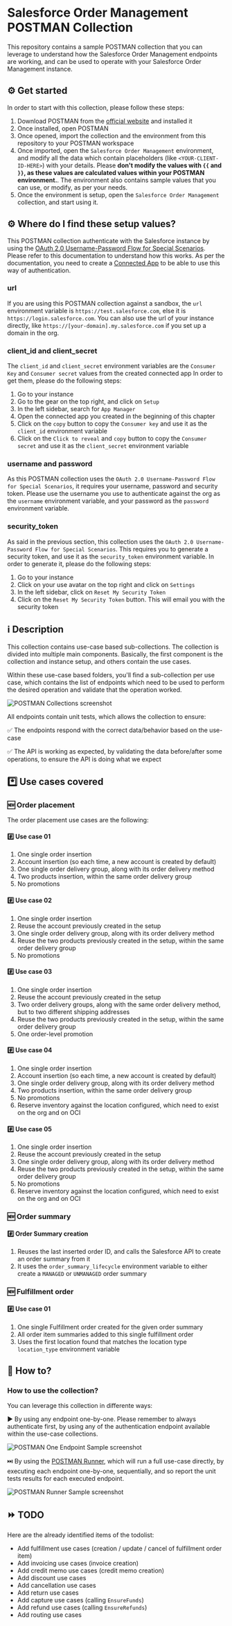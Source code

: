 # Salesforce Order Management POSTMAN Collection

This repository contains a sample POSTMAN collection that you can leverage to understand how the Salesforce Order Management endpoints are working, and can be used to operate with your Salesforce Order Management instance.

## :gear: Get started

In order to start with this collection, please follow these steps:

1. Download POSTMAN from the [official website](https://www.postman.com/downloads/) and installed it
2. Once installed, open POSTMAN
3. Once opened, import the collection and the environment from this repository to your POSTMAN workspace
4. Once imported, open the `Salesforce Order Management` environment, and modify all the data which contain placeholders (like `<YOUR-CLIENT-ID-HERE>`) with your details. Please **don't modify the values with `{{` and `}}`, as these values are calculated values within your POSTMAN environment.**. The environment also contains sample values that you can use, or modify, as per your needs.
5. Once the environment is setup, open the `Salesforce Order Management` collection, and start using it.

## :gear: Where do I find these setup values?

This POSTMAN collection authenticate with the Salesforce instance by using the [OAuth 2.0 Username-Password Flow for Special Scenarios](https://help.salesforce.com/s/articleView?id=sf.remoteaccess_oauth_username_password_flow.htm&type=5). Please refer to this documentation to understand how this works.
As per the documentation, you need to create a [Connected App](https://developer.salesforce.com/docs/atlas.en-us.api_rest.meta/api_rest/intro_oauth_and_connected_apps.htm) to be able to use this way of authentication.

### url

If you are using this POSTMAN collection against a sandbox, the `url` environment variable is `https://test.salesforce.com`, else it is `https://login.salesforce.com`. You can also use the url of your instance directly, like `https://[your-domain].my.salesforce.com` if you set up a domain in the org.

### client_id and client_secret

The `client_id` and `client_secret` environment variables are the `Consumer Key` and `Consumer secret` values from the created connected app
In order to get them, please do the following steps:
1. Go to your instance
2. Go to the gear on the top right, and click on `Setup`
3. In the left sidebar, search for `App Manager`
4. Open the connected app you created in the beginning of this chapter
5. Click on the `copy` button to copy the `Consumer key` and use it as the `client_id` environment variable
5. Click on the `Click to reveal` and `copy` button to copy the `Consumer secret` and use it as the `client_secret` environment variable

### username and password

As this POSTMAN collection uses the `OAuth 2.0 Username-Password Flow for Special Scenarios`, it requires your username, password and security token.
Please use the username you use to authenticate against the org as the `username` environment variable, and your password as the `password` environment variable.

### security_token

As said in the previous section, this collection uses the `OAuth 2.0 Username-Password Flow for Special Scenarios`. This requires you to generate a security token, and use it as the `security_token` environment variable.
In order to generate it, please do the following steps:
1. Go to your instance
2. Click on your use avatar on the top right and click on `Settings`
3. In the left sidebar, click on `Reset My Security Token`
4. Click on the `Reset My Security Token` button. This will email you with the security token

## :information_source: Description

This collection contains use-case based sub-collections. The collection is divided into multiple main components. Basically, the first component is the collection and instance setup, and others contain the use cases.

Within these use-case based folders, you'll find a sub-collection per use case, which contains the list of endpoints which need to be used to perform the desired operation and validate that the operation worked.

![POSTMAN Collections screenshot](imgs/POSTMAN-Collection-Overview.png "POSTMAN Collections screenshot")

All endpoints contain unit tests, which allows the collection to ensure:

:white_check_mark: The endpoints respond with the correct data/behavior based on the use-case

:white_check_mark: The API is working as expected, by validating the data before/after some operations, to ensure the API is doing what we expect

## :asterisk: Use cases covered

### :new: Order placement

The order placement use cases are the following:

#### :hash: Use case 01

1. One single order insertion
2. Account insertion (so each time, a new account is created by default)
3. One single order delivery group, along with its order delivery method
4. Two products insertion, within the same order delivery group
5. No promotions

#### :hash: Use case 02

1. One single order insertion
2. Reuse the account previously created in the setup
3. One single order delivery group, along with its order delivery method
4. Reuse the two products previously created in the setup, within the same order delivery group
5. No promotions

#### :hash: Use case 03

1. One single order insertion
2. Reuse the account previously created in the setup
3. Two order delivery groups, along with the same order delivery method, but to two different shipping addresses
4. Reuse the two products previously created in the setup, within the same order delivery group
5. One order-level promotion

#### :hash: Use case 04

1. One single order insertion
2. Account insertion (so each time, a new account is created by default)
3. One single order delivery group, along with its order delivery method
4. Two products insertion, within the same order delivery group
5. No promotions
6. Reserve inventory against the location configured, which need to exist on the org and on OCI

#### :hash: Use case 05

1. One single order insertion
2. Reuse the account previously created in the setup
3. One single order delivery group, along with its order delivery method
4. Reuse the two products previously created in the setup, within the same order delivery group
5. No promotions
6. Reserve inventory against the location configured, which need to exist on the org and on OCI

### :new: Order summary

#### :hash: Order Summary creation

1. Reuses the last inserted order ID, and calls the Salesforce API to create an order summary from it
2. It uses the `order_summary_lifecycle` environment variable to either create a `MANAGED` or `UNMANAGED` order summary

### :new: Fulfillment order

#### :hash: Use case 01

1. One single Fulfillment order created for the given order summary
2. All order item summaries added to this single fulfillment order
3. Uses the first location found that matches the location type `location_type` environment variable

## :rocket: How to?

### How to use the collection?

You can leverage this collection in differente ways:

:arrow_forward: By using any endpoint one-by-one. Please remember to always authenticate first, by using any of the authentication endpoint available within the use-case collections.

![POSTMAN One Endpoint Sample screenshot](imgs/POSTMAN-Sample.png "POSTMAN One Endpoint Sample screenshot")

:next_track_button: By using the [POSTMAN Runner](https://learning.postman.com/docs/running-collections/intro-to-collection-runs), which will run a full use-case directly, by executing each endpoint one-by-one, sequentially, and so report the unit tests results for each executed endpoint.

![POSTMAN Runner Sample screenshot](imgs/POSTMAN-Runner-Sample.gif "POSTMAN Runner Sample screenshot")

## :fast_forward: TODO

Here are the already identified items of the todolist:

- Add fulfillment use cases (creation / update / cancel of fulfillment order item)
- Add invoicing use cases (invoice creation)
- Add credit memo use cases (credit memo creation)
- Add discount use cases
- Add cancellation use cases
- Add return use cases
- Add capture use cases (calling `EnsureFunds`)
- Add refund use cases (calling `EnsureRefunds`)
- Add routing use cases